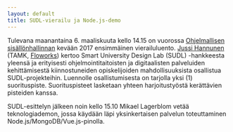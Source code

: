 ```yaml
---
layout: default
title: SUDL-vierailu ja Node.js-demo
---
```


Tulevana maanantaina 6. maaliskuuta kello 14.15 on vuorossa [Ohjelmallisen sisällönhallinnan](https://ohsiha.github.io/2017/) kevään 2017 ensimmäinen vierailuluento. 
[Jussi Hannunen](https://www.linkedin.com/in/jussi-hannunen-5779171) (TAMK, [Floworks](http://floworks.tamk.fi/livinglab/fi)) kertoo Smart University Design Lab (SUDL) -hankkeesta yleensä ja erityisesti ohjelmointitaitoisten ja digitaalisten palveluiden kehittämisestä kiinnostuneiden opiskelijoiden mahdollisuuksista osallistua SUDL-projekteihin. 
Luennolle osallistumisesta on tarjolla yksi (1) suorituspiste. 
Suorituspisteet lasketaan yhteen harjoitustyöstä kerättävien pisteiden kanssa.

SUDL-esittelyn jälkeen noin kello 15.10 Mikael Lagerblom vetää teknologiademon, jossa käydään läpi yksinkertaisen palvelun toteuttaminen Node.js/MongoDB/Vue.js-pinolla.


